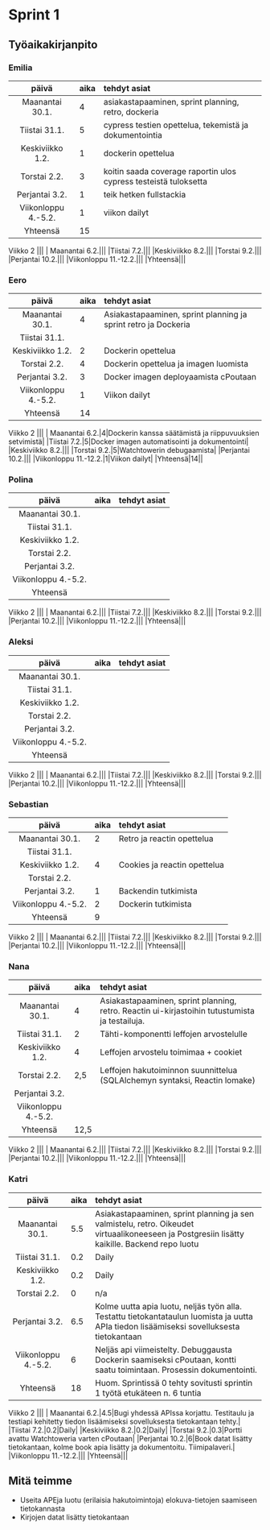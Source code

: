 # Sprint 1
## Työaikakirjanpito

### Emilia
| päivä | aika | tehdyt asiat  |
| :----:|:-----| :-----|
| Maanantai 30.1.|4|asiakastapaaminen, sprint planning, retro, dockeria|
|Tiistai 31.1.|5|cypress testien opettelua, tekemistä ja dokumentointia|
|Keskiviikko 1.2.|1|dockerin opettelua|
|Torstai 2.2.|3|koitin saada coverage raportin ulos cypress testeistä tuloksetta|
|Perjantai 3.2.|1|teik hetken fullstackia|
|Viikonloppu 4.-5.2.|1|viikon dailyt|
|Yhteensä|15||
Viikko 2
|||
| Maanantai 6.2.|||
|Tiistai 7.2.|||
|Keskiviikko 8.2.|||
|Torstai 9.2.|||
|Perjantai 10.2.|||
|Viikonloppu 11.-12.2.|||
|Yhteensä|||
### Eero
| päivä | aika | tehdyt asiat  |
| :----:|:-----| :-----|
| Maanantai 30.1.|4|Asiakastapaaminen, sprint planning ja sprint retro ja Dockeria|
|Tiistai 31.1.|||
|Keskiviikko 1.2.|2|Dockerin opettelua|
|Torstai 2.2.|4|Dockerin opettelua ja imagen luomista|
|Perjantai 3.2.|3|Docker imagen deployaamista cPoutaan|
|Viikonloppu 4.-5.2.|1|Viikon dailyt|
|Yhteensä|14||
Viikko 2
|||
| Maanantai 6.2.|4|Dockerin kanssa säätämistä ja riippuvuuksien setvimistä|
|Tiistai 7.2.|5|Docker imagen automatisointi ja dokumentointi|
|Keskiviikko 8.2.|||
|Torstai 9.2.|5|Watchtowerin debugaamista|
|Perjantai 10.2.|||
|Viikonloppu 11.-12.2.|1|Viikon dailyt|
|Yhteensä|14||
### Polina
| päivä | aika | tehdyt asiat  |
| :----:|:-----| :-----|
| Maanantai 30.1.|||
|Tiistai 31.1.|||
|Keskiviikko 1.2.|||
|Torstai 2.2.|||
|Perjantai 3.2.|||
|Viikonloppu 4.-5.2.|||
|Yhteensä|||
Viikko 2
|||
| Maanantai 6.2.|||
|Tiistai 7.2.|||
|Keskiviikko 8.2.|||
|Torstai 9.2.|||
|Perjantai 10.2.|||
|Viikonloppu 11.-12.2.|||
|Yhteensä|||
### Aleksi
| päivä | aika | tehdyt asiat  |
| :----:|:-----| :-----|
| Maanantai 30.1.|||
|Tiistai 31.1.|||
|Keskiviikko 1.2.|||
|Torstai 2.2.|||
|Perjantai 3.2.|||
|Viikonloppu 4.-5.2.|||
|Yhteensä|||
Viikko 2
|||
| Maanantai 6.2.|||
|Tiistai 7.2.|||
|Keskiviikko 8.2.|||
|Torstai 9.2.|||
|Perjantai 10.2.|||
|Viikonloppu 11.-12.2.|||
|Yhteensä|||
### Sebastian
| päivä | aika | tehdyt asiat  |
| :----:|:-----| :-----|
| Maanantai 30.1.|2|Retro ja reactin opettelua|
|Tiistai 31.1.|||
|Keskiviikko 1.2.|4|Cookies ja reactin opettelua|
|Torstai 2.2.|||
|Perjantai 3.2.|1|Backendin tutkimista|
|Viikonloppu 4.-5.2.|2|Dockerin tutkimista|
|Yhteensä|9||
Viikko 2
|||
| Maanantai 6.2.|||
|Tiistai 7.2.|||
|Keskiviikko 8.2.|||
|Torstai 9.2.|||
|Perjantai 10.2.|||
|Viikonloppu 11.-12.2.|||
|Yhteensä|||
### Nana
| päivä | aika | tehdyt asiat  |
| :----:|:-----| :-----|
| Maanantai 30.1.| 4 |Asiakastapaaminen, sprint planning, retro. Reactin ui-kirjastoihin tutustumista ja testailuja.|
|Tiistai 31.1.| 2 |Tähti-komponentti leffojen arvostelulle|
|Keskiviikko 1.2.| 4 |Leffojen arvostelu toimimaa + cookiet|
|Torstai 2.2.| 2,5 |Leffojen hakutoiminnon suunnittelua (SQLAlchemyn syntaksi, Reactin lomake) |
|Perjantai 3.2.|||
|Viikonloppu 4.-5.2.|||
|Yhteensä| 12,5 ||
Viikko 2
|||
| Maanantai 6.2.|||
|Tiistai 7.2.|||
|Keskiviikko 8.2.|||
|Torstai 9.2.|||
|Perjantai 10.2.|||
|Viikonloppu 11.-12.2.|||
|Yhteensä|||
### Katri
| päivä | aika | tehdyt asiat  |
| :----:|:-----| :-----|
| Maanantai 30.1.|5.5|Asiakastapaaminen, sprint planning ja sen valmistelu, retro. Oikeudet virtuaalikoneeseen ja Postgresiin lisätty kaikille. Backend repo luotu|
|Tiistai 31.1.|0.2|Daily|
|Keskiviikko 1.2.|0.2|Daily|
|Torstai 2.2.|0|n/a|
|Perjantai 3.2.|6.5|Kolme uutta apia luotu, neljäs työn alla. Testattu tietokantataulun luomista ja uutta APIa tiedon lisäämiseksi sovelluksesta tietokantaan|
|Viikonloppu 4.-5.2.|6|Neljäs api viimeistelty. Debuggausta Dockerin saamiseksi cPoutaan, kontti saatu toimintaan. Prosessin dokumentointi.|
|Yhteensä|18|Huom. Sprintissä 0 tehty sovitusti sprintin 1 työtä etukäteen n. 6 tuntia|
Viikko 2
|||
| Maanantai 6.2.|4.5|Bugi yhdessä APIssa korjattu. Testitaulu ja testiapi kehitetty tiedon lisäämiseksi sovelluksesta tietokantaan tehty.|
|Tiistai 7.2.|0.2|Daily|
|Keskiviikko 8.2.|0.2|Daily|
|Torstai 9.2.|0.3|Portti avattu Watchtoweria varten cPoutaan|
|Perjantai 10.2.|6|Book datat lisätty tietokantaan, kolme book apia lisätty ja dokumentoitu. Tiimipalaveri.|
|Viikonloppu 11.-12.2.|||
|Yhteensä|||
## Mitä teimme

- Useita APEja luotu (erilaisia hakutoimintoja) elokuva-tietojen saamiseen tietokannasta
- Kirjojen datat lisätty tietokantaan
